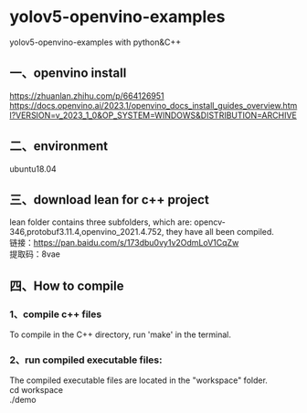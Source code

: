 # yolov5-openvino-examples
yolov5-openvino-examples with python&amp;C++

## 一、openvino install 
https://zhuanlan.zhihu.com/p/664126951  
https://docs.openvino.ai/2023.1/openvino_docs_install_guides_overview.html?VERSION=v_2023_1_0&OP_SYSTEM=WINDOWS&DISTRIBUTION=ARCHIVE

## 二、environment
ubuntu18.04

## 三、download lean for c++ project
lean folder contains three subfolders, which are: opencv-346,protobuf3.11.4,openvino_2021.4.752, they have all been compiled.  
链接：https://pan.baidu.com/s/173dbu0vy1v2OdmLoV1CqZw  
提取码：8vae

## 四、How to compile
### 1、compile c++ files
  To compile in the C++ directory, run 'make' in the terminal.
  
### 2、run compiled executable files:
  The compiled executable files are located in the "workspace" folder.  
  cd workspace  
  ./demo
